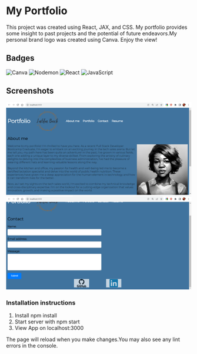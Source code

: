 # My Portfolio
This project was created using React, JAX, and CSS. My portfolio provides some insight to past projects and the potential of future endeavors.My personal brand logo was created using Canva. Enjoy the view!

## Badges
![Canva](https://img.shields.io/badge/Canva-%2300C4CC.svg?style=for-the-badge&logo=Canva&logoColor=white)
![Nodemon](https://img.shields.io/badge/NODEMON-%23323330.svg?style=for-the-badge&logo=nodemon&logoColor=%BBDEAD)
![React](https://img.shields.io/badge/react-%2320232a.svg?style=for-the-badge&logo=react&logoColor=%2361DAFB)
![JavaScript](https://img.shields.io/badge/javascript-%23323330.svg?style=for-the-badge&logo=javascript&logoColor=%23F7DF1E)

## Screenshots
![Alt text](src/assets/Screenshot1.png)
![Alt text](src/assets/Screenshot2.png)


### Installation instructions
1. Install npm install
2. Start server with npm start
3. View App on localhost:3000

The page will reload when you make changes.You may also see any lint errors in the console.

